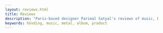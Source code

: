 ```yaml
---
layout: reviews.html
title: Reviews
description: "Paris-based designer Parimal Satyal's reviews of music, books and products."
keywords: hövding, music, metal, album, product
---
```

